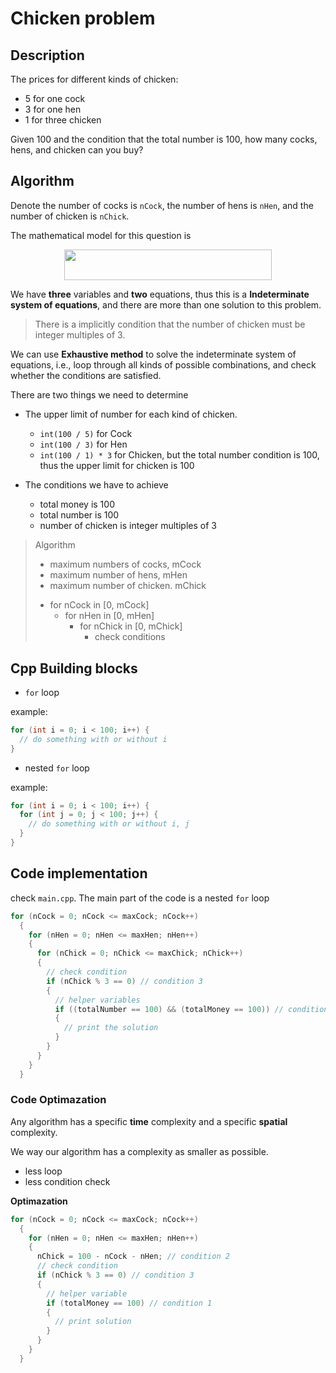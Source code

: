 # Chicken problem

## Description

The prices for different kinds of chicken:

- 5 for one cock
- 3 for one hen
- 1 for three chicken

Given 100 and the condition that the total number is 100, how many cocks, hens, and chicken can you buy?

## Algorithm

Denote the number of cocks is `nCock`, the number of hens is `nHen`, and the number of chicken is `nChick`.

The mathematical model for this question is

<p align="center"><img src="/01-chicken/tex/e33176b07825ea2ba38652315bddae94.svg?invert_in_darkmode&sanitize=true" align=middle width=331.122264pt height=49.315569599999996pt/></p>

We have **three** variables and **two** equations, thus this is a **Indeterminate system of equations**, and there are more than one solution to this problem.

> There is a implicitly condition that the number of chicken must be integer multiples of 3.

We can use **Exhaustive method** to solve the indeterminate system of equations, i.e., loop through all kinds of possible combinations, and check whether the conditions are satisfied.

There are two things we need to determine

- The upper limit of number for each kind of chicken.

  - `int(100 / 5)` for Cock
  - `int(100 / 3)` for Hen
  - `int(100 / 1) * 3` for Chicken, but the total number condition is 100, thus the upper limit for chicken is 100

- The conditions we have to achieve

  - total money is 100
  - total number is 100
  - number of chicken is integer multiples of 3

> Algorithm
>
> - maximum numbers of cocks, mCock
> - maximum number of hens, mHen
> - maximum number of chicken. mChick
>
> * for nCock in [0, mCock]
>   - for nHen in [0, mHen]
>     - for nChick in [0, mChick]
>       - check conditions

## Cpp Building blocks

- `for` loop

example:

```c++
for (int i = 0; i < 100; i++) {
  // do something with or without i
}
```

- nested `for` loop

example:

```c++
for (int i = 0; i < 100; i++) {
  for (int j = 0; j < 100; j++) {
    // do something with or without i, j
  }
}
```

## Code implementation

check `main.cpp`. The main part of the code is a nested `for` loop

```c++
for (nCock = 0; nCock <= maxCock; nCock++)
  {
    for (nHen = 0; nHen <= maxHen; nHen++)
    {
      for (nChick = 0; nChick <= maxChick; nChick++)
      {
        // check condition
        if (nChick % 3 == 0) // condition 3
        {
          // helper variables
          if ((totalNumber == 100) && (totalMoney == 100)) // condition 1 and 2
          {
            // print the solution
          }
        }
      }
    }
  }
```

### Code Optimazation

Any algorithm has a specific **time** complexity and a specific **spatial** complexity.

We way our algorithm has a complexity as smaller as possible.

- less loop
- less condition check

**Optimazation**

```c++
for (nCock = 0; nCock <= maxCock; nCock++)
  {
    for (nHen = 0; nHen <= maxHen; nHen++)
    {
      nChick = 100 - nCock - nHen; // condition 2
      // check condition
      if (nChick % 3 == 0) // condition 3
      {
        // helper variable
        if (totalMoney == 100) // condition 1
        {
          // print solution
        }
      }
    }
  }
```
